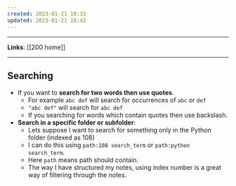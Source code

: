 ```yaml
---
created: 2023-01-21 18:33
updated: 2023-01-21 18:43
---
```

---
**Links**: [[200 home]]

---
## Searching
- If you want to **search for two words then use quotes**.
	- For example `abc def` will search for occurrences of `abc` or `def`
	- `"abc def"` will search for `abc def`
	- If you searching for words which contain quotes then use backslash.
- **Search in a specific folder or subfolder**:
	- Lets suppose I want to search for something only in the Python folder (indexed as 108)
	- I can do this using `path:108 search_term` or `path:python search_term`.
	- Here `path` means path should contain.
	- The way I have structured my notes, using index number is a great way of filtering through the notes.